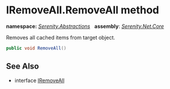 # IRemoveAll.RemoveAll method
**namespace:** *[Serenity.Abstractions](../../README.md#serenity.abstractions-namespace)*   **assembly**: *[Serenity.Net.Core](../../README.md)*

Removes all cached items from target object.

```csharp
public void RemoveAll()
```

## See Also

* interface [IRemoveAll](../IRemoveAll.md)